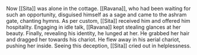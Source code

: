 Now [[Sita]] was alone in the cottage. [[Ravana]], who had been waiting for such an opportunity, disguised himself as a sage and came to the ashram gate, chanting hymns. As per custom, [[Sita]] received him and offered him hospitality. Engaging in idle talk, [[Ravana]] kept stealing glances at her beauty. Finally, revealing his identity, he lunged at her. He grabbed her hair and dragged her towards his chariot. He flew away in his aerial chariot, pushing her inside. Seeing this deception, [[Sita]] cried out in helplessness.